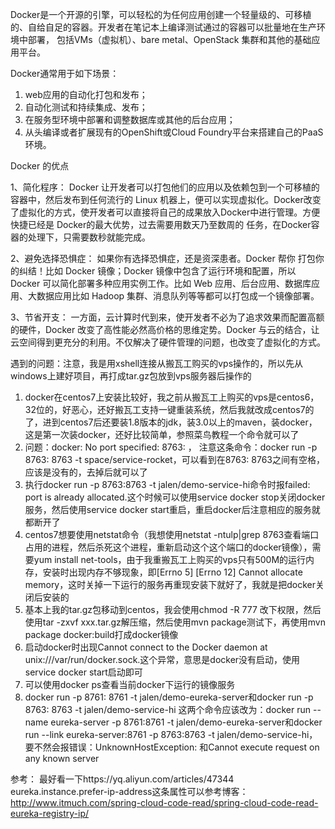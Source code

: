 Docker是一个开源的引擎，可以轻松的为任何应用创建一个轻量级的、可移植的、自给自足的容器。开发者在笔记本上编译测试通过的容器可以批量地在生产环境中部署，
包括VMs（虚拟机）、bare metal、OpenStack 集群和其他的基础应用平台。 





Docker通常用于如下场景：

1. web应用的自动化打包和发布；
2. 自动化测试和持续集成、发布；
3. 在服务型环境中部署和调整数据库或其他的后台应用；
4. 从头编译或者扩展现有的OpenShift或Cloud Foundry平台来搭建自己的PaaS环境。





Docker 的优点

1、简化程序： 
Docker 让开发者可以打包他们的应用以及依赖包到一个可移植的容器中，然后发布到任何流行的 Linux 机器上，便可以实现虚拟化。Docker改变了虚拟化的方式，使开发者可以直接将自己的成果放入Docker中进行管理。方便快捷已经是 Docker的最大优势，过去需要用数天乃至数周的 任务，在Docker容器的处理下，只需要数秒就能完成。

2、避免选择恐惧症： 
如果你有选择恐惧症，还是资深患者。Docker 帮你 打包你的纠结！比如 Docker 镜像；Docker 镜像中包含了运行环境和配置，所以 Docker 可以简化部署多种应用实例工作。比如 Web 应用、后台应用、数据库应用、大数据应用比如 Hadoop 集群、消息队列等等都可以打包成一个镜像部署。

3、节省开支： 
一方面，云计算时代到来，使开发者不必为了追求效果而配置高额的硬件，Docker 改变了高性能必然高价格的思维定势。Docker 与云的结合，让云空间得到更充分的利用。不仅解决了硬件管理的问题，也改变了虚拟化的方式。




遇到的问题：注意，我是用xshell连接从搬瓦工购买的vps操作的，所以先从windows上建好项目，再打成tar.gz包放到vps服务器后操作的
1. docker在centos7上安装比较好，我之前从搬瓦工上购买的vps是centos6，32位的，好恶心，还好搬瓦工支持一键重装系统，然后我就改成centos7的了，进到centos7后还要装1.8版本的jdk，装3.0以上的maven，装docker，这是第一次装docker，还好比较简单，参照菜鸟教程一个命令就可以了
2. 问题：docker: No port specified: 8763:<empty> ， 注意这条命令：docker run -p 8763: 8763 -t space/service-rocket，可以看到在8763: 8763之间有空格，应该是没有的，去掉后就可以了
3. 执行docker run -p 8763:8763 -t jalen/demo-service-hi命令时报failed: port is already allocated.这个时候可以使用service docker stop关闭docker服务，然后使用service docker start重启，重启docker后注意相应的服务就都断开了
4. centos7想要使用netstat命令（我想使用netstat -ntulp|grep 8763查看端口占用的进程，然后杀死这个进程，重新启动这个这个端口的docker镜像），需要yum install net-tools，由于我重搬瓦工上购买的vps只有500M的运行内存，安装时出现内存不够现象，即[Errno 5] [Errno 12] Cannot allocate memory，这时关掉一下运行的服务再重现安装下就好了，我就是把docker关闭后安装的
5. 基本上我的tar.gz包移动到centos，我会使用chmod -R 777 改下权限，然后使用tar -zxvf xxx.tar.gz解压缩，然后使用mvn package测试下，再使用mvn package docker:build打成docker镜像
6. 启动docker时出现Cannot connect to the Docker daemon at unix:///var/run/docker.sock.这个异常，意思是docker没有启动，使用service docker start启动即可
7. 可以使用docker ps查看当前docker下运行的镜像服务
8. docker run -p 8761: 8761 -t jalen/demo-eureka-server和docker run -p 8763: 8763 -t jalen/demo-service-hi 这两个命令应该改为：docker run --name eureka-server -p 8761:8761 -t jalen/demo-eureka-server和docker run --link eureka-server:8761 -p 8763:8763 -t jalen/demo-service-hi，要不然会报错误：UnknownHostException: 和Cannot execute request on any known server




参考：
最好看一下https://yq.aliyun.com/articles/47344
eureka.instance.prefer-ip-address这条属性可以参考博客：http://www.itmuch.com/spring-cloud-code-read/spring-cloud-code-read-eureka-registry-ip/